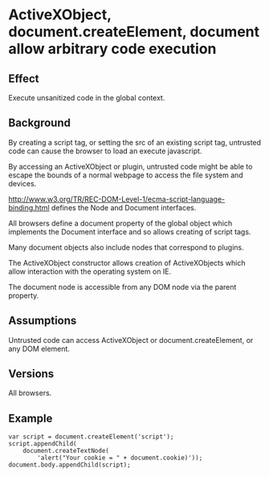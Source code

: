 # ActiveXObject, document.createElement, document allow arbitrary code execution #

## Effect ##
Execute unsanitized code in the global context.


## Background ##
By creating a script tag, or setting the src of an existing script tag, untrusted code can cause the browser to load an execute javascript.

By accessing an ActiveXObject or plugin, untrusted code might be able to escape the bounds of a normal webpage to access the file system and devices.

http://www.w3.org/TR/REC-DOM-Level-1/ecma-script-language-binding.html defines the Node and Document interfaces.

All browsers define a document property of the global object which implements the Document interface and so allows creating of script tags.

Many document objects also include nodes that correspond to plugins.

The ActiveXObject constructor allows creation of ActiveXObjects which allow interaction with the operating system on IE.

The document node is accessible from any DOM node via the parent property.


## Assumptions ##
Untrusted code can access ActiveXObject or document.createElement, or any DOM element.



## Versions ##
All browsers.



## Example ##
```
var script = document.createElement('script');
script.appendChild(
    document.createTextNode(
        'alert("Your cookie = " + document.cookie)'));
document.body.appendChild(script);
```